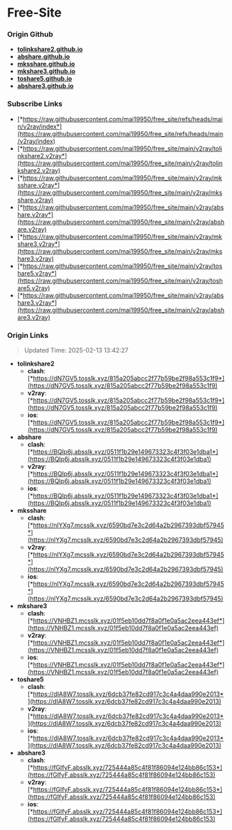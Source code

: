 # Free-Site

### Origin Github

- [**tolinkshare2.github.io**](https://github.com/tolinkshare2/tolinkshare2.github.io)
- [**abshare.github.io**](https://github.com/abshare/abshare.github.io)
- [**mksshare.github.io**](https://github.com/mksshare/mksshare.github.io)
- [**mkshare3.github.io**](https://github.com/mkshare3/mkshare3.github.io)
- [**toshare5.github.io**](https://github.com/toshare5/toshare5.github.io)
- [**abshare3.github.io**](https://github.com/abshare3/abshare3.github.io)

### Subscribe Links

- [*https://raw.githubusercontent.com/mai19950/free_site/refs/heads/main/v2ray/index*](https://raw.githubusercontent.com/mai19950/free_site/refs/heads/main/v2ray/index)
- [*https://raw.githubusercontent.com/mai19950/free_site/main/v2ray/tolinkshare2.v2ray*](https://raw.githubusercontent.com/mai19950/free_site/main/v2ray/tolinkshare2.v2ray)
- [*https://raw.githubusercontent.com/mai19950/free_site/main/v2ray/mksshare.v2ray*](https://raw.githubusercontent.com/mai19950/free_site/main/v2ray/mksshare.v2ray)
- [*https://raw.githubusercontent.com/mai19950/free_site/main/v2ray/abshare.v2ray*](https://raw.githubusercontent.com/mai19950/free_site/main/v2ray/abshare.v2ray)
- [*https://raw.githubusercontent.com/mai19950/free_site/main/v2ray/mkshare3.v2ray*](https://raw.githubusercontent.com/mai19950/free_site/main/v2ray/mkshare3.v2ray)
- [*https://raw.githubusercontent.com/mai19950/free_site/main/v2ray/toshare5.v2ray*](https://raw.githubusercontent.com/mai19950/free_site/main/v2ray/toshare5.v2ray)
- [*https://raw.githubusercontent.com/mai19950/free_site/main/v2ray/abshare3.v2ray*](https://raw.githubusercontent.com/mai19950/free_site/main/v2ray/abshare3.v2ray)

### Origin Links

> Updated Time: 2025-02-13 13:42:27

- **tolinkshare2**
  - **clash**: [*https://dN7GV5.tosslk.xyz/815a205abcc2f77b59be2f98a553c1f9*](https://dN7GV5.tosslk.xyz/815a205abcc2f77b59be2f98a553c1f9)
  - **v2ray**: [*https://dN7GV5.tosslk.xyz/815a205abcc2f77b59be2f98a553c1f9*](https://dN7GV5.tosslk.xyz/815a205abcc2f77b59be2f98a553c1f9)
  - **ios**: [*https://dN7GV5.tosslk.xyz/815a205abcc2f77b59be2f98a553c1f9*](https://dN7GV5.tosslk.xyz/815a205abcc2f77b59be2f98a553c1f9)
- **abshare**
  - **clash**: [*https://BQIp6j.absslk.xyz/0511f1b29e149673323c4f3f03e1dba1*](https://BQIp6j.absslk.xyz/0511f1b29e149673323c4f3f03e1dba1)
  - **v2ray**: [*https://BQIp6j.absslk.xyz/0511f1b29e149673323c4f3f03e1dba1*](https://BQIp6j.absslk.xyz/0511f1b29e149673323c4f3f03e1dba1)
  - **ios**: [*https://BQIp6j.absslk.xyz/0511f1b29e149673323c4f3f03e1dba1*](https://BQIp6j.absslk.xyz/0511f1b29e149673323c4f3f03e1dba1)
- **mksshare**
  - **clash**: [*https://nlYXg7.mcsslk.xyz/6590bd7e3c2d64a2b2967393dbf57945*](https://nlYXg7.mcsslk.xyz/6590bd7e3c2d64a2b2967393dbf57945)
  - **v2ray**: [*https://nlYXg7.mcsslk.xyz/6590bd7e3c2d64a2b2967393dbf57945*](https://nlYXg7.mcsslk.xyz/6590bd7e3c2d64a2b2967393dbf57945)
  - **ios**: [*https://nlYXg7.mcsslk.xyz/6590bd7e3c2d64a2b2967393dbf57945*](https://nlYXg7.mcsslk.xyz/6590bd7e3c2d64a2b2967393dbf57945)
- **mkshare3**
  - **clash**: [*https://VNHBZ1.mcsslk.xyz/01f5eb10dd7f8a0f1e0a5ac2eea443ef*](https://VNHBZ1.mcsslk.xyz/01f5eb10dd7f8a0f1e0a5ac2eea443ef)
  - **v2ray**: [*https://VNHBZ1.mcsslk.xyz/01f5eb10dd7f8a0f1e0a5ac2eea443ef*](https://VNHBZ1.mcsslk.xyz/01f5eb10dd7f8a0f1e0a5ac2eea443ef)
  - **ios**: [*https://VNHBZ1.mcsslk.xyz/01f5eb10dd7f8a0f1e0a5ac2eea443ef*](https://VNHBZ1.mcsslk.xyz/01f5eb10dd7f8a0f1e0a5ac2eea443ef)
- **toshare5**
  - **clash**: [*https://dIA8W7.tosslk.xyz/6dcb37fe82cd917c3c4a4daa990e2013*](https://dIA8W7.tosslk.xyz/6dcb37fe82cd917c3c4a4daa990e2013)
  - **v2ray**: [*https://dIA8W7.tosslk.xyz/6dcb37fe82cd917c3c4a4daa990e2013*](https://dIA8W7.tosslk.xyz/6dcb37fe82cd917c3c4a4daa990e2013)
  - **ios**: [*https://dIA8W7.tosslk.xyz/6dcb37fe82cd917c3c4a4daa990e2013*](https://dIA8W7.tosslk.xyz/6dcb37fe82cd917c3c4a4daa990e2013)
- **abshare3**
  - **clash**: [*https://fGIfyF.absslk.xyz/725444a85c4f81f86094e124bb86c153*](https://fGIfyF.absslk.xyz/725444a85c4f81f86094e124bb86c153)
  - **v2ray**: [*https://fGIfyF.absslk.xyz/725444a85c4f81f86094e124bb86c153*](https://fGIfyF.absslk.xyz/725444a85c4f81f86094e124bb86c153)
  - **ios**: [*https://fGIfyF.absslk.xyz/725444a85c4f81f86094e124bb86c153*](https://fGIfyF.absslk.xyz/725444a85c4f81f86094e124bb86c153)
